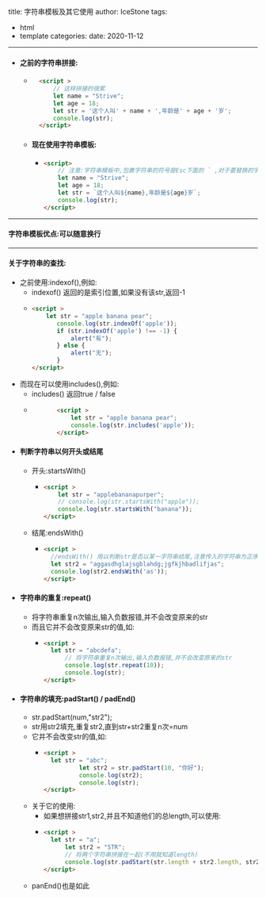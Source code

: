 title: 字符串模板及其它使用
author: IceStone 
tags: 
  - html
  - template
categories: 
date: 2020-11-12
---
* #### 之前的字符串拼接:
    * ```html
        <script >
            // 这样拼接的很累
            let name = "Strive";
            let age = 18;
            let str = '这个人叫' + name + ',年龄是' + age + '岁';
            console.log(str);
        </script>
        ```
    * #### 现在使用字符串模板:
        * ```html
          <script>
              // 注意:字符串模板中,包裹字符串的符号是Esc下面的 ` ,对于要替换的字符串,使用 ${} 进行替换
              let name = "Strive";
              let age = 18;
              let str = `这个人叫${name},年龄是${age}岁`;
              console.log(str);
          </script>
          ``` 
---

#### 字符串模板优点:可以随意换行

---

#### 关于字符串的查找:

* 之前使用:indexof(),例如:
    * indexof() 返回的是索引位置,如果没有该str,返回-1
    * ```html
      <script >
          let str = "apple banana pear";
             console.log(str.indexOf('apple'));
             if (str.indexOf('apple') !== -1) {
                 alert("有");
             } else {
                 alert("无");
             }
      </script>
      ```
* 而现在可以使用includes(),例如:
    * includes() 返回true / false
    *  ```html
              <script >
                  let str = "apple banana pear";
                  console.log(str.includes('apple'));
              </script>
        ```
* #### 判断字符串以何开头或结尾
    * 开头:startsWith()
        *  ```html
           <script >
               let str = "applebananapurper";
               // console.log(str.startsWith("apple"));
               console.log(str.startsWith("banana"));
           </script>
           ```
    * 结尾:endsWith()
        * ```html
          <script >
            //endsWith() 用以判断str是否以某一字符串结尾,注意传入的字符串为正序
            let str2 = "aggasdhglajsgblahdg;jgfkjhbadlifjas";
            console.log(str2.endsWith('as'));
          </script>
          ```
* #### 字符串的重复:repeat()
    * 将字符串重复n次输出,输入负数报错,并不会改变原来的str
    * 而且它并不会改变原来str的值,如:
        * ```html
          <script >
            let str = "abcdefa";
                // 将字符串重复n次输出,输入负数报错,并不会改变原来的str
                console.log(str.repeat(10));
                console.log(str);
          </script>
          ```
* #### 字符串的填充:padStart() / padEnd()
    * str.padStart(num,"str2");
    * str用str2填充,重复str2,直到str+str2重复n次=num
    * 它并不会改变str的值,如:
        * ```html
          <script >
            let str = "abc";
                    let str2 = str.padStart(10, "你好");
                    console.log(str2);
                    console.log(str);
          </script>
          ```
    * 关于它的使用:
        * 如果想拼接str1,str2,并且不知道他们的总length,可以使用:
        * ```html
          <script >
            let str = "a";
                let str2 = "STR";
                // 将两个字符串拼接在一起(不用就知道length)
                console.log(str.padStart(str.length + str2.length, str2));
          </script>
          ```
    * panEnd()也是如此
